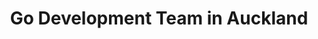 ---
title: Go Development Team in Auckland
permalink: /landings/go-developer-auckland
technology: Go
location: Auckland
---